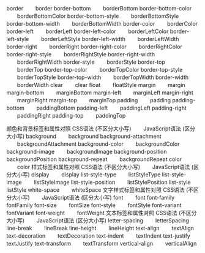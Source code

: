 border 　　border
border-bottom 　　borderBottom
border-bottom-color 　　borderBottomColor
border-bottom-style　　 borderBottomStyle
border-bottom-width 　　borderBottomWidth
border-color 　　borderColor
border-left 　　borderLeft
border-left-color 　　borderLeftColor
border-left-style 　　borderLeftStyle
border-left-width 　　borderLeftWidth
border-right 　　borderRight
border-right-color 　　borderRightColor
border-right-style 　　borderRightStyle
border-right-width 　　borderRightWidth
border-style 　　borderStyle
border-top 　　borderTop
border-top-color 　　borderTopColor
border-top-style 　　borderTopStyle
border-top-width 　　borderTopWidth
border-width 　　borderWidth
clear 　　clear
float　　 floatStyle
margin 　　margin
margin-bottom 　　marginBottom
margin-left 　　marginLeft
margin-right 　　marginRight
margin-top 　　marginTop
padding 　　padding
padding-bottom 　　paddingBottom
padding-left 　　paddingLeft
padding-right 　　paddingRight
padding-top　　 paddingTop

颜色和背景标签和属性对照
CSS语法 (不区分大小写) 　　JavaScript语法 (区分大小写)
background 　　background
background-attachment 　　backgroundAttachment
background-color　　 backgroundColor
background-image 　　backgroundImage
background-position　　 backgroundPosition
background-repeat 　　backgroundRepeat
color 　　color
样式标签和属性对照
CSS语法 (不区分大小写) 　　JavaScript语法 (区分大小写)
display 　　display
list-style-type　　 listStyleType
list-style-image 　　listStyleImage
list-style-position　　 listStylePosition
list-style　　 listStyle
white-space　　 whiteSpace
文字样式标签和属性对照
CSS语法 (不区分大小写) 　　JavaScript语法 (区分大小写)
font　　 font
font-family　　 fontFamily
font-size　　 fontSize
font-style　　 fontStyle
font-variant　　 fontVariant
font-weight 　　fontWeight
文本标签和属性对照
CSS语法 (不区分大小写) 　　JavaScript语法 (区分大小写)
letter-spacing　　 letterSpacing
line-break　　 lineBreak
line-height　　 lineHeight
text-align　　 textAlign
text-decoration 　　textDecoration
text-indent 　　textIndent
text-justify　　 textJustify
text-transform 　　textTransform
vertical-align　　 verticalAlign